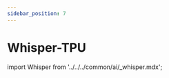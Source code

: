 ```yaml
---
sidebar_position: 7
---
```


# Whisper-TPU

import Whisper from '../../../common/ai/\_whisper.mdx';

<Whisper />
